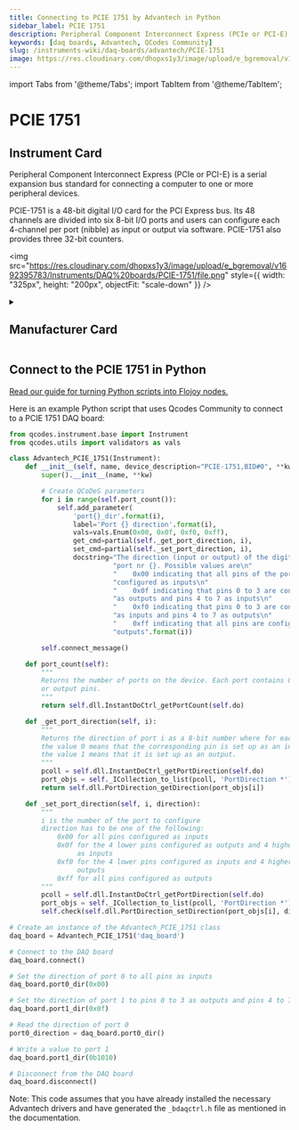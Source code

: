 ```yaml
---
title: Connecting to PCIE 1751 by Advantech in Python
sidebar_label: PCIE 1751
description: Peripheral Component Interconnect Express (PCIe or PCI-E) is a serial expansion bus standard for connecting a computer to one or more peripheral devices.PCIE-1751 is a 48-bit digital I/O card for the PCI Express bus. Its 48 channels are divided into six 8-bit I/O ports and users can configure each 4-channel per port (nibble) as input or output via software. PCIE-1751 also provides three 32-bit counters.
keywords: [daq boards, Advantech, QCodes Community]
slug: /instruments-wiki/daq-boards/advantech/PCIE-1751
image: https://res.cloudinary.com/dhopxs1y3/image/upload/e_bgremoval/v1692395783/Instruments/DAQ%20boards/PCIE-1751/file.png
---
```


import Tabs from '@theme/Tabs';
import TabItem from '@theme/TabItem';

# PCIE 1751

## Instrument Card

<div className="flex">

<div>

Peripheral Component Interconnect Express (PCIe or PCI-E) is a serial expansion bus standard for connecting a computer to one or more peripheral devices.

PCIE-1751 is a 48-bit digital I/O card for the PCI Express bus. Its 48 channels are divided into six 8-bit I/O ports and users can configure each 4-channel per port (nibble) as input or output via software. PCIE-1751 also provides three 32-bit counters.

</div>

<img src="https://res.cloudinary.com/dhopxs1y3/image/upload/e_bgremoval/v1692395783/Instruments/DAQ%20boards/PCIE-1751/file.png" style={{ width: "325px", height: "200px", objectFit: "scale-down" }} />

</div>

<details>
<summary><h2>Manufacturer Card</h2></summary>

<img src="https://res.cloudinary.com/dhopxs1y3/image/upload/v1692142874/Instruments/Vendor%20Logos/Advantech.png" style={{ width: "100%", height: "170px",objectFit: "scale-down" }} />

Advantech is a leader in providing trusted innovative embedded and automation products and solutions. <a href="https://www.advantech.com/en">Website</a>.

<ul>
  <li>Headquarters: Taiwan</li>
  <li>Yearly Revenue (millions, USD): 2313.0</li>
</ul>
</details>

## Connect to the PCIE 1751 in Python

[Read our guide for turning Python scripts into Flojoy nodes.](https://docs.flojoy.ai/custom-nodes/creating-custom-node/)
<Tabs>
<TabItem value="QCodes Community" label="QCodes Community">

Here is an example Python script that uses Qcodes Community to connect to a PCIE 1751 DAQ board:

```python
from qcodes.instrument.base import Instrument
from qcodes.utils import validators as vals

class Advantech_PCIE_1751(Instrument):
    def __init__(self, name, device_description="PCIE-1751,BID#0", **kw):
        super().__init__(name, **kw)

        # Create QCoDeS parameters
        for i in range(self.port_count()):
            self.add_parameter(
                'port{}_dir'.format(i),
                label='Port {} direction'.format(i),
                vals=vals.Enum(0x00, 0x0f, 0xf0, 0xff),
                get_cmd=partial(self._get_port_direction, i),
                set_cmd=partial(self._set_port_direction, i),
                docstring="The direction (input or output) of the digital i/o "
                          "port nr {}. Possible values are\n"
                          "    0x00 indicating that all pins of the port are "
                          "configured as inputs\n"
                          "    0x0f indicating that pins 0 to 3 are configured "
                          "as outputs and pins 4 to 7 as inputs\n"
                          "    0xf0 indicating that pins 0 to 3 are configured "
                          "as inputs and pins 4 to 7 as outputs\n"
                          "    0xff indicating that all pins are configured as "
                          "outputs".format(i))

        self.connect_message()

    def port_count(self):
        """
        Returns the number of ports on the device. Each port contains 8 input
        or output pins.
        """
        return self.dll.InstantDoCtrl_getPortCount(self.do)

    def _get_port_direction(self, i):
        """
        Returns the direction of port i as a 8-bit number where for each bit,
        the value 0 means that the corresponding pin is set up as an input and
        the value 1 means that it is set up as an output.
        """
        pcoll = self.dll.InstantDoCtrl_getPortDirection(self.do)
        port_objs = self._ICollection_to_list(pcoll, 'PortDirection *')
        return self.dll.PortDirection_getDirection(port_objs[i])

    def _set_port_direction(self, i, direction):
        """
        i is the number of the port to configure
        direction has to be one of the following:
            0x00 for all pins configured as inputs
            0x0f for the 4 lower pins configured as outputs and 4 higher pins
                 as inputs
            0xf0 for the 4 lower pins configured as inputs and 4 higher pins as
                 outputs
            0xff for all pins configured as outputs
        """
        pcoll = self.dll.InstantDoCtrl_getPortDirection(self.do)
        port_objs = self._ICollection_to_list(pcoll, 'PortDirection *')
        self.check(self.dll.PortDirection_setDirection(port_objs[i], direction))

# Create an instance of the Advantech_PCIE_1751 class
daq_board = Advantech_PCIE_1751('daq_board')

# Connect to the DAQ board
daq_board.connect()

# Set the direction of port 0 to all pins as inputs
daq_board.port0_dir(0x00)

# Set the direction of port 1 to pins 0 to 3 as outputs and pins 4 to 7 as inputs
daq_board.port1_dir(0x0f)

# Read the direction of port 0
port0_direction = daq_board.port0_dir()

# Write a value to port 1
daq_board.port1_dir(0b1010)

# Disconnect from the DAQ board
daq_board.disconnect()
```

Note: This code assumes that you have already installed the necessary Advantech drivers and have generated the `_bdaqctrl.h` file as mentioned in the documentation.

</TabItem>
</Tabs>